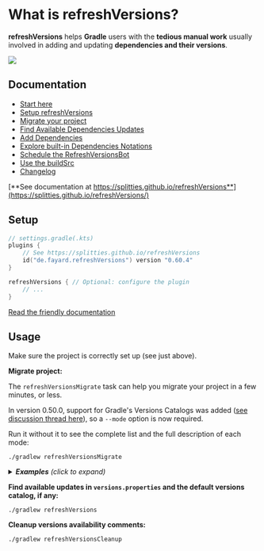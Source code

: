 # What is refreshVersions?

**refreshVersions** helps **Gradle** users with the **tedious manual work** usually involved in adding and updating **dependencies and their versions**.

[![](https://raw.githubusercontent.com/jmfayard/refreshVersions/main/docs/img/screencast.png)](http://www.youtube.com/watch?v=VhYERonB8co "Gradle refreshVersions")

## Documentation

- [Start here](https://splitties.github.io/refreshVersions/)
- [Setup refreshVersions](https://splitties.github.io/refreshVersions/setup/)
- [Migrate your project](https://splitties.github.io/refreshVersions/migrate/)
- [Find Available Dependencies Updates](https://splitties.github.io/refreshVersions/update-dependencies/)
- [Add Dependencies](https://splitties.github.io/refreshVersions/add-dependencies/)
- [Explore built-in Dependencies Notations](https://splitties.github.io/refreshVersions/dependency-notations/)
- [Schedule the RefreshVersionsBot](https://splitties.github.io/refreshVersions/refreshversions-bot/)
- [Use the buildSrc](https://splitties.github.io/refreshVersions/gradle-buildsrcversions/)
- [Changelog](https://splitties.github.io/refreshVersions/CHANGELOG/)

[**See documentation at https://splitties.github.io/refreshVersions**](https://splitties.github.io/refreshVersions/)



## Setup

```kotlin
// settings.gradle(.kts)
plugins {
    // See https://splitties.github.io/refreshVersions
    id("de.fayard.refreshVersions") version "0.60.4"
}

refreshVersions { // Optional: configure the plugin
    // ...
}
```

[Read the friendly documentation](https://splitties.github.io/refreshVersions/setup/)


## Usage

Make sure the project is correctly set up (see just above).

**Migrate project:**

The `refreshVersionsMigrate` task can help you migrate your project in a few minutes, or less.

In version 0.50.0, support for Gradle's Versions Catalogs was added ([see discussion thread here](https://github.com/Splitties/refreshVersions/discussions/592)), so a `--mode` option is now required.

Run it without it to see the complete list and the full description of each mode:

```shell
./gradlew refreshVersionsMigrate
```

<details>
<summary><i><strong>Examples</strong> (click to expand)</i></summary>

If you want to use only `versions.properties` and the [built-in dependencies notations](https://splitties.github.io/refreshVersions/dependency-notations/), run:

`./gradlew refreshVersionsMigrate --mode=VersionsPropertiesOnly`

To also use a versions catalog for non-built-in dependency notations, run:

`./gradlew refreshVersionsMigrate --mode=VersionCatalogAndVersionProperties`

</details>

**Find available updates in `versions.properties` and the default versions catalog, if any:**

`./gradlew refreshVersions`

**Cleanup versions availability comments:**

`./gradlew refreshVersionsCleanup`
